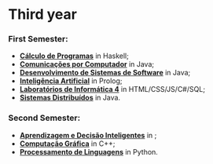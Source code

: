 # Third year

### First Semester:
 - **[Cálculo de Programas](https://github.com/AndreFGSilva/University-projects/tree/main/Third%20year/CP)** in Haskell;
 - **[Comunicações por Computador](https://github.com/AndreFGSilva/University-projects/tree/main/Third%20year/CC)** in Java;
 - **[Desenvolvimento de Sistemas de Software](https://github.com/AndreFGSilva/University-projects/tree/main/Third%20year/DSS)** in Java;
 - **[Inteligência Artificial](https://github.com/AndreFGSilva/University-projects/tree/main/Third%20year/IA)** in Prolog;
 - **[Laboratórios de Informática 4](https://github.com/AndreFGSilva/University-projects/tree/main/Third%20year/LI4)** in HTML/CSS/JS/C#/SQL;
 - **[Sistemas Distribuídos](https://github.com/AndreFGSilva/University-projects/tree/main/Third%20year/SD)** in Java.

### Second Semester:
 - **[Aprendizagem e Decisão Inteligentes]()** in ;
 - **[Computação Gráfica]()** in C++;
 - **[Processamento de Linguagens]()** in Python.

